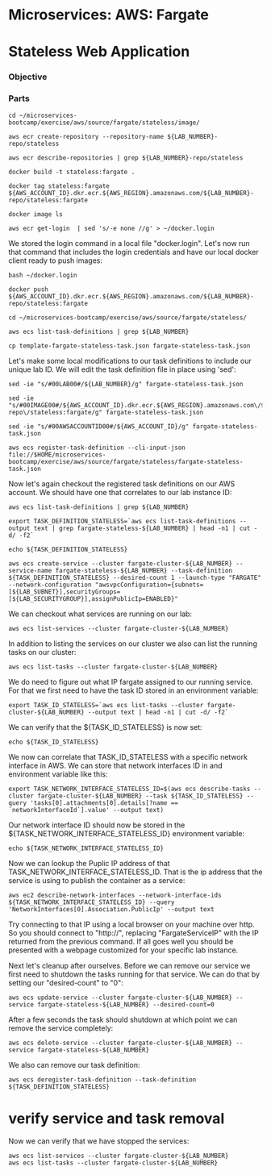 # Microservices: AWS: Fargate
# Stateless Web Application

### Objective



### Parts


~~~shell
cd ~/microservices-bootcamp/exercise/aws/source/fargate/stateless/image/
~~~

~~~shell
aws ecr create-repository --repository-name ${LAB_NUMBER}-repo/stateless
~~~

~~~shell
aws ecr describe-repositories | grep ${LAB_NUMBER}-repo/stateless
~~~

~~~shell
docker build -t stateless:fargate .
~~~

~~~shell
docker tag stateless:fargate ${AWS_ACCOUNT_ID}.dkr.ecr.${AWS_REGION}.amazonaws.com/${LAB_NUMBER}-repo/stateless:fargate
~~~

~~~shell
docker image ls
~~~

~~~shell
aws ecr get-login  | sed 's/-e none //g' > ~/docker.login
~~~

We stored the login command in a local file "docker.login".  Let's now run that command that includes the login credentials and have our local docker client ready to push images:

~~~shell
bash ~/docker.login
~~~

~~~shell
docker push ${AWS_ACCOUNT_ID}.dkr.ecr.${AWS_REGION}.amazonaws.com/${LAB_NUMBER}-repo/stateless:fargate
~~~

~~~shell
cd ~/microservices-bootcamp/exercise/aws/source/fargate/stateless/
~~~

~~~shell
aws ecs list-task-definitions | grep ${LAB_NUMBER}
~~~

~~~shell
cp template-fargate-stateless-task.json fargate-stateless-task.json
~~~

Let's make some local modifications to our task definitions to include our unique lab ID.  We will edit the task definition file in place using 'sed':

~~~shell
sed -ie "s/#00LAB00#/${LAB_NUMBER}/g" fargate-stateless-task.json
~~~

~~~shell
sed -ie "s/#00IMAGE00#/${AWS_ACCOUNT_ID}.dkr.ecr.${AWS_REGION}.amazonaws.com\/${LAB_NUMBER}-repo\/stateless:fargate/g" fargate-stateless-task.json
~~~

~~~shell
sed -ie "s/#00AWSACCOUNTID00#/${AWS_ACCOUNT_ID}/g" fargate-stateless-task.json
~~~

~~~shell
aws ecs register-task-definition --cli-input-json file://$HOME/microservices-bootcamp/exercise/aws/source/fargate/stateless/fargate-stateless-task.json
~~~

Now let's again checkout the registered task definitions on our AWS account.  We should have one that correlates to our lab instance ID:

~~~shell
aws ecs list-task-definitions | grep ${LAB_NUMBER}
~~~

~~~shell
export TASK_DEFINITION_STATELESS=`aws ecs list-task-definitions --output text | grep fargate-stateless-${LAB_NUMBER} | head -n1 | cut -d/ -f2`
~~~

~~~shell
echo ${TASK_DEFINITION_STATELESS}
~~~

~~~shell
aws ecs create-service --cluster fargate-cluster-${LAB_NUMBER} --service-name fargate-stateless-${LAB_NUMBER} --task-definition ${TASK_DEFINITION_STATELESS} --desired-count 1 --launch-type "FARGATE" --network-configuration "awsvpcConfiguration={subnets=[${LAB_SUBNET}],securityGroups=[${LAB_SECURITYGROUP}],assignPublicIp=ENABLED}"
~~~

We can checkout what services are running on our lab:

~~~shell
aws ecs list-services --cluster fargate-cluster-${LAB_NUMBER}
~~~

In addition to listing the services on our cluster we also can list the running tasks on our cluster:

~~~shell
aws ecs list-tasks --cluster fargate-cluster-${LAB_NUMBER}
~~~

We do need to figure out what IP fargate assigned to our running service.  For that we first need to have the task ID stored in an environment variable:

~~~shell
export TASK_ID_STATELESS=`aws ecs list-tasks --cluster fargate-cluster-${LAB_NUMBER} --output text | head -n1 | cut -d/ -f2`
~~~

We can verify that the ${TASK_ID_STATELESS} is now set:

~~~shell
echo ${TASK_ID_STATELESS}
~~~

We now can correlate that TASK_ID_STATELESS with a specific network interface in AWS.  We can store that network interfaces ID in and environment variable like this:

~~~shell
export TASK_NETWORK_INTERFACE_STATELESS_ID=$(aws ecs describe-tasks --cluster fargate-cluster-${LAB_NUMBER} --task ${TASK_ID_STATELESS} --query 'tasks[0].attachments[0].details[?name == `networkInterfaceId`].value' --output text)
~~~

Our network interface ID should now be stored in the ${TASK_NETWORK_INTERFACE_STATELESS_ID} environment variable:

~~~shell
echo ${TASK_NETWORK_INTERFACE_STATELESS_ID}
~~~

Now we can lookup the Puplic IP address of that TASK_NETWORK_INTERFACE_STATELESS_ID.  That is the ip address that the service is using to publish the container as a service:

~~~shell
aws ec2 describe-network-interfaces --network-interface-ids ${TASK_NETWORK_INTERFACE_STATELESS_ID} --query 'NetworkInterfaces[0].Association.PublicIp' --output text
~~~

Try connecting to that IP using a local browser on your machine over http.  So you should connect to "http://<FargateServiceIP>", replacing "FargateServiceIP" with the IP returned from the previous command.  If all goes well you should be presented with a webpage customized for your specific lab instance.

Next let's cleanup after ourselves.  Before we can remove our service we first need to shutdown the tasks running for that service.  We can do that by setting our "desired-count" to "0":

~~~shell
aws ecs update-service --cluster fargate-cluster-${LAB_NUMBER} --service fargate-stateless-${LAB_NUMBER} --desired-count=0
~~~

After a few seconds the task should shutdown at which point we can remove the service completely:

~~~shell
aws ecs delete-service --cluster fargate-cluster-${LAB_NUMBER} --service fargate-stateless-${LAB_NUMBER}
~~~

We also can remove our task definition:

~~~shell
aws ecs deregister-task-definition --task-definition ${TASK_DEFINITION_STATELESS}
~~~

# verify service and task removal
Now we can verify that we have stopped the services:

~~~shell
aws ecs list-services --cluster fargate-cluster-${LAB_NUMBER}
aws ecs list-tasks --cluster fargate-cluster-${LAB_NUMBER}
~~~
